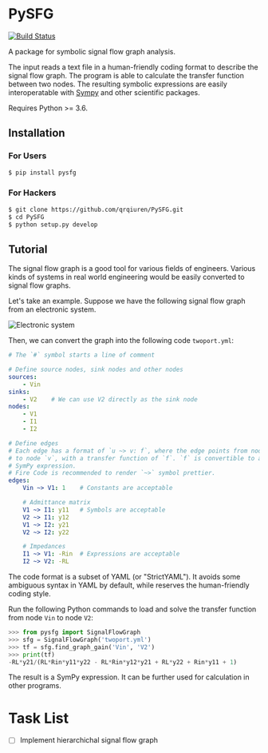 # PySFG

[![Build Status](https://travis-ci.com/qrqiuren/PySFG.svg?branch=master)](https://travis-ci.com/qrqiuren/PySFG)

A package for symbolic signal flow graph analysis.

The input reads a text file in a human-friendly coding format to describe the
signal flow graph. The program is able to calculate the transfer function
between two nodes.
The resulting symbolic expressions are easily interoperatable with
[Sympy](https://www.sympy.org/) and other scientific packages.

Requires Python >= 3.6.

## Installation

### For Users

```bash
$ pip install pysfg
```

### For Hackers

```bash
$ git clone https://github.com/qrqiuren/PySFG.git
$ cd PySFG
$ python setup.py develop
```

## Tutorial

The signal flow graph is a good tool for various fields of engineers. Various
kinds of systems in real world engineering would be easily converted to signal
flow graphs.

Let's take an example. Suppose we have the following signal flow graph from an
electronic system.

![Electronic system](https://upload.wikimedia.org/wikipedia/commons/a/a1/Circuit_with_two_port_and_equivalent_signal_flow_graph.png)

Then, we can convert the graph into the following code `twoport.yml`:

```yml
# The `#` symbol starts a line of comment

# Define source nodes, sink nodes and other nodes
sources:
    - Vin
sinks:
    - V2    # We can use V2 directly as the sink node
nodes:
    - V1
    - I1
    - I2

# Define edges
# Each edge has a format of `u ~> v: f`, where the edge points from node `u`
# to node `v`, with a transfer function of `f`. `f` is convertible to a
# SymPy expression.
# Fire Code is recommended to render `~>` symbol prettier.
edges:
    Vin ~> V1: 1    # Constants are acceptable

    # Admittance matrix
    V1 ~> I1: y11   # Symbols are acceptable
    V2 ~> I1: y12
    V1 ~> I2: y21
    V2 ~> I2: y22

    # Impedances
    I1 ~> V1: -Rin  # Expressions are acceptable
    I2 ~> V2: -RL
```

The code format is a subset of YAML (or "StrictYAML"). It avoids some
ambiguous syntax in YAML by default, while reserves the human-friendly
coding style.

Run the following Python commands to load and solve the transfer function
from node `Vin` to node `V2`:

```python
>>> from pysfg import SignalFlowGraph
>>> sfg = SignalFlowGraph('twoport.yml')
>>> tf = sfg.find_graph_gain('Vin', 'V2')
>>> print(tf)
-RL*y21/(RL*Rin*y11*y22 - RL*Rin*y12*y21 + RL*y22 + Rin*y11 + 1)
```

The result is a SymPy expression. It can be further used for calculation
in other programs.

# Task List

- [ ] Implement hierarchichal signal flow graph
